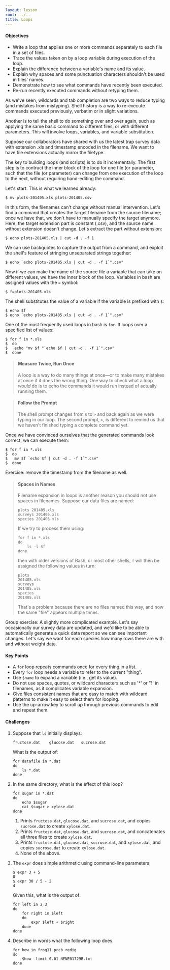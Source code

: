 ```yaml
---
layout: lesson
root: ../..
title: Loops
---
```


#### Objectives

*   Write a loop that applies one or more commands separately to each file in a set of files.
*   Trace the values taken on by a loop variable during execution of the loop.
*   Explain the difference between a variable's name and its value.
*   Explain why spaces and some punctuation characters shouldn't be used in files' names.
*   Demonstrate how to see what commands have recently been executed.
*   Re-run recently executed commands without retyping them.

As we've seen, wildcards and tab completion are two ways to reduce
typing (and mistakes from mistyping).  Shell history is a way to
re-execute commands executed previously, verbatim or in slight
variations. 

Another is to tell the shell to do something over and over again, such
as applying the same basic command to different files, or with
different parameters. This will involve loops, variables, and variable
substitution.

Suppose our collaborators have shared with us the latest trap survey
data with extension .xls and timestamp encoded in the filename. We
want to have file extensions actually mirror the filetype.

The key to building loops (and scripts) is to do it incrementally. The
first step is to contruct the inner block of the loop for one file (or
parameter, such that the file (or parameter) can change from one
execution of the loop to the next, without requiring hand-editing the
command.

Let's start. This is what we learned already:

~~~
$ mv plots-201405.xls plots-201405.csv
~~~

In this form, the filenames can't change without manual
intervention. Let's find a command that creates the target filename
from the source filename; once we have that, we don't have to manually
specify the target anymore.  Here, the target extension part is constant
(.csv), and the source name without extension doesn't change. Let's
extract the part without extension:

~~~
$ echo plots-201405.xls | cut -d . -f 1
~~~

We can use backquotes to capture the output from a command, and
exploit the shell's feature of stringing unseparated strings together:

~~~
$ echo `echo plots-201405.xls | cut -d . -f 1`".csv"
~~~

Now if we can make the name of the source file a variable that can
take on different values, we have the inner block of the
loop. Variables in bash are assigned values with the `=` symbol:

~~~
$ f=plots-201405.xls
~~~

The shell substitutes the value of a variable if the variable is
prefixed with `$`:

~~~
$ echo $f
$ echo `echo plots-201405.xls | cut -d . -f 1`".csv"
~~~

One of the most frequently used loops in bash is `for`. It loops over
a specified list of values:

~~~
$ for f in *.xls 
$  do
$   echo "mv $f "`echo $f | cut -d . -f 1`".csv"
$  done
~~~

> #### Measure Twice, Run Once
> 
> A loop is a way to do many things at once&mdash;or to make many mistakes at
> once if it does the wrong thing. One way to check what a loop *would* do
> is to echo the commands it would run instead of actually running them.

> #### Follow the Prompt
>
> The shell prompt changes from `$` to `>` and back again as we were
> typing in our loop. The second prompt, `>`, is different to remind
> us that we haven't finished typing a complete command yet.

Once we have convinced ourselves that the generated commands look correct,
we can execute them:

~~~
$ for f in *.xls 
$  do
$   mv $f `echo $f | cut -d . -f 1`".csv"
$  done
~~~

Exercise: remove the timestamp from the filename as well.

> #### Spaces in Names
> 
> Filename expansion in loops is another reason you should not use spaces in filenames.
> Suppose our data files are named:
> 
> ~~~
> plots 201405.xls
> surveys 201405.xls
> species 201405.xls
> ~~~
> 
> If we try to process them using:
> 
> ~~~
> for f in *.xls
> do
>     ls -l $f
> done
> ~~~
> 
> then with older versions of Bash, or most other shells,
> `f` will then be assigned the following values in turn:
> 
> ~~~
> plots
> 201405.xls
> surveys
> 201405.xls
> species
> 201405.xls
> ~~~
>
> That's a problem because there are no files named this way, and now
> the same "file" appears multiple times.

Group exercise: A slightly more complicated example. Let's say occasionally our
survey data are updated, and we'd like to be able to automatically generate
a quick data report so we can see important changes. Let's say we want for
each species how many rows there are with and without weight data.

#### Key Points
*   A `for` loop repeats commands once for every thing in a list.
*   Every `for` loop needs a variable to refer to the current "thing".
*   Use `$name` to expand a variable (i.e., get its value).
*   Do not use spaces, quotes, or wildcard characters such as '*' or '?' in
    filenames, as it complicates variable expansion.
*   Give files consistent names that are easy to match with wildcard patterns to
    make it easy to select them for looping.
*   Use the up-arrow key to scroll up through previous commands to edit and
    repeat them.

#### Challenges

1.  Suppose that `ls` initially displays:

    ~~~
    fructose.dat    glucose.dat   sucrose.dat
    ~~~

    What is the output of:

    ~~~
    for datafile in *.dat
    do
        ls *.dat
    done
    ~~~

2.  In the same directory, what is the effect of this loop?

    ~~~
    for sugar in *.dat
    do
        echo $sugar
        cat $sugar > xylose.dat
    done
    ~~~

    1.  Prints `fructose.dat`, `glucose.dat`, and `sucrose.dat`, and
        copies `sucrose.dat` to create `xylose.dat`.
    2.  Prints `fructose.dat`, `glucose.dat`, and `sucrose.dat`, and
        concatenates all three files to create `xylose.dat`.
    3.  Prints `fructose.dat`, `glucose.dat`, `sucrose.dat`, and
        `xylose.dat`, and copies `sucrose.dat` to create `xylose.dat`.
    4.  None of the above.

3.  The `expr` does simple arithmetic using command-line parameters:

    ~~~
    $ expr 3 + 5
    8
    $ expr 30 / 5 - 2
    4
    ~~~

    Given this, what is the output of:

    ~~~
    for left in 2 3
    do
        for right in $left
        do
            expr $left + $right
        done
    done
    ~~~

4.  Describe in words what the following loop does.

    ~~~
    for how in frog11 prcb redig
    do
        $how -limit 0.01 NENE01729B.txt
    done
    ~~~
